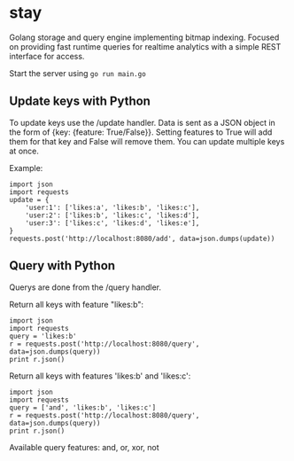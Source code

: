 # stay
Golang storage and query engine implementing bitmap indexing. Focused on providing fast runtime queries for realtime analytics with a simple REST interface for access.

Start the server using `go run main.go`

## Update keys with Python
To update keys use the /update handler. Data is sent as a JSON object in the form of {key: {feature: True/False}}. Setting features to True will add them for that key and False will remove them. You can update multiple keys at once.

Example:
```
import json
import requests
update = {
    'user:1': ['likes:a', 'likes:b', 'likes:c'],
    'user:2': ['likes:b', 'likes:c', 'likes:d'],
    'user:3': ['likes:c', 'likes:d', 'likes:e'],
}
requests.post('http://localhost:8080/add', data=json.dumps(update))
```

## Query with Python
Querys are done from the /query handler.

Return all keys with feature "likes:b":
```
import json
import requests
query = 'likes:b'
r = requests.post('http://localhost:8080/query', data=json.dumps(query))
print r.json()
```

Return all keys with features 'likes:b' and 'likes:c':
```
import json
import requests
query = ['and', 'likes:b', 'likes:c']
r = requests.post('http://localhost:8080/query', data=json.dumps(query))
print r.json()
```

Available query features: and, or, xor, not
